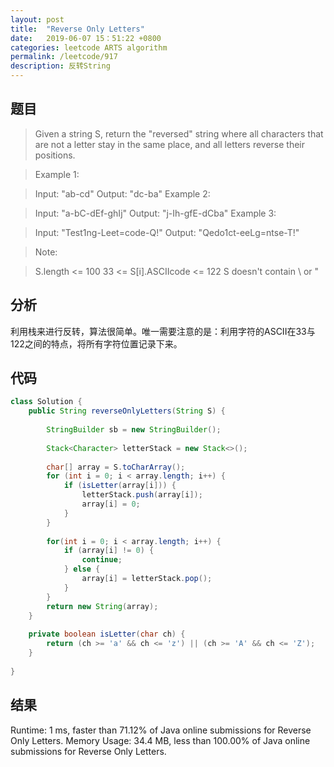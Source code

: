 ```yaml
---
layout: post
title:  "Reverse Only Letters"
date:   2019-06-07 15：51:22 +0800
categories: leetcode ARTS algorithm
permalink: /leetcode/917
description: 反转String
---
```


## 题目

> Given a string S, return the "reversed" string where all characters that are not a letter stay in the same place, and all letters reverse their positions.

> Example 1:

> Input: "ab-cd"
Output: "dc-ba"
Example 2:

> Input: "a-bC-dEf-ghIj"
Output: "j-Ih-gfE-dCba"
Example 3:

> Input: "Test1ng-Leet=code-Q!"
Output: "Qedo1ct-eeLg=ntse-T!"
 

> Note:

> S.length <= 100
33 <= S[i].ASCIIcode <= 122 
S doesn't contain \ or "

## 分析

利用栈来进行反转，算法很简单。唯一需要注意的是：利用字符的ASCII在33与122之间的特点，将所有字符位置记录下来。

## 代码

``` java
class Solution {
    public String reverseOnlyLetters(String S) {
        
        StringBuilder sb = new StringBuilder();
        
        Stack<Character> letterStack = new Stack<>();
        
        char[] array = S.toCharArray();
        for (int i = 0; i < array.length; i++) {
            if (isLetter(array[i])) {
                letterStack.push(array[i]);
                array[i] = 0;
            }
        }
        
        for(int i = 0; i < array.length; i++) {
            if (array[i] != 0) {
                continue;
            } else {
                array[i] = letterStack.pop();
            }
        }
        return new String(array);
    }
    
    private boolean isLetter(char ch) {
        return (ch >= 'a' && ch <= 'z') || (ch >= 'A' && ch <= 'Z');
    }
    
}
```

## 结果

Runtime: 1 ms, faster than 71.12% of Java online submissions for Reverse Only Letters.
Memory Usage: 34.4 MB, less than 100.00% of Java online submissions for Reverse Only Letters.
